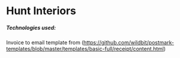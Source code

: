 # Hunt Interiors

##### Technologies used:


Invoice to email template from (https://github.com/wildbit/postmark-templates/blob/master/templates/basic-full/receipt/content.html)